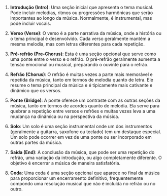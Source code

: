 1. **Introdução (Intro)**: Uma seção inicial que apresenta o tema musical. Pode incluir melodias, ritmos ou progressões harmônicas que serão importantes ao longo da música. Normalmente, é instrumental, mas pode incluir vocais.

2. **Verso (Verse)**: O verso é a parte narrativa da música, onde a história ou o tema principal é desenvolvido. Cada verso geralmente mantém a mesma melodia, mas com letras diferentes para cada repetição.

3. **Pré-refrão (Pre-Chorus)**: Esta é uma seção opcional que serve como uma ponte entre o verso e o refrão. O pré-refrão geralmente aumenta a tensão emocional ou musical, preparando o ouvinte para o refrão.

4. **Refrão (Chorus)**: O refrão é muitas vezes a parte mais memorável e repetida da música, tanto em termos de melodia quanto de letra. Ele resume o tema principal da música e é tipicamente mais cativante e dinâmico que os versos.

5. **Ponte (Bridge)**: A ponte oferece um contraste com as outras seções da música, tanto em termos de acordes quanto de melodia. Ela serve para quebrar a repetição entre versos e refrões e muitas vezes leva a uma mudança na dinâmica ou na perspectiva da música.

6. **Solo**: Um solo é uma seção instrumental onde um dos instrumentos (geralmente a guitarra, saxofone ou teclado) tem um destaque especial. Um solo pode ocorrer em vez de uma ponte ou ser incorporado em outras partes da música.

7. **Saída (End)**: A conclusão da música, que pode ser uma repetição do refrão, uma variação da introdução, ou algo completamente diferente. O objetivo é encerrar a música de maneira satisfatória.

8. **Coda**: Uma coda é uma seção opcional que aparece no final da música para proporcionar um encerramento definitivo, frequentemente compondo uma resolução musical que não é incluída no refrão ou no outro.